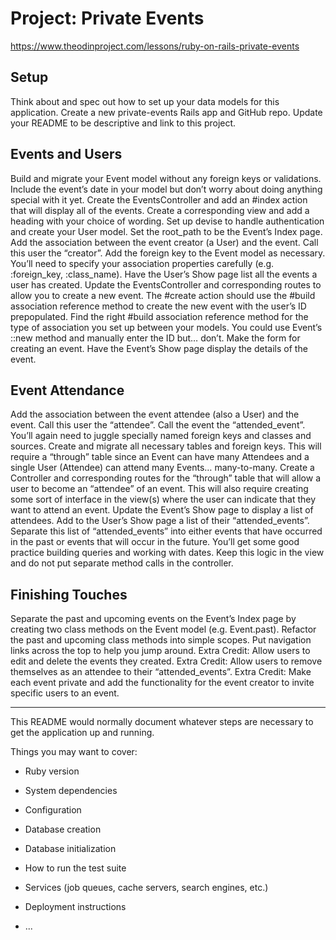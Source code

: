 # Project: Private Events
https://www.theodinproject.com/lessons/ruby-on-rails-private-events

## Setup
Think about and spec out how to set up your data models for this application.
Create a new private-events Rails app and GitHub repo.
Update your README to be descriptive and link to this project.
## Events and Users
Build and migrate your Event model without any foreign keys or validations. Include the event’s date in your model but don’t worry about doing anything special with it yet.
Create the EventsController and add an #index action that will display all of the events. Create a corresponding view and add a heading with your choice of wording.
Set up devise to handle authentication and create your User model. Set the root_path to be the Event’s Index page.
Add the association between the event creator (a User) and the event. Call this user the “creator”. Add the foreign key to the Event model as necessary. You’ll need to specify your association properties carefully (e.g. :foreign_key, :class_name).
Have the User’s Show page list all the events a user has created.
Update the EventsController and corresponding routes to allow you to create a new event. The #create action should use the #build association reference method to create the new event with the user’s ID prepopulated. Find the right #build association reference method for the type of association you set up between your models. You could use Event’s ::new method and manually enter the ID but… don’t.
Make the form for creating an event.
Have the Event’s Show page display the details of the event.
## Event Attendance
Add the association between the event attendee (also a User) and the event. Call this user the “attendee”. Call the event the “attended_event”. You’ll again need to juggle specially named foreign keys and classes and sources.
Create and migrate all necessary tables and foreign keys. This will require a “through” table since an Event can have many Attendees and a single User (Attendee) can attend many Events… many-to-many.
Create a Controller and corresponding routes for the “through” table that will allow a user to become an “attendee” of an event. This will also require creating some sort of interface in the view(s) where the user can indicate that they want to attend an event.
Update the Event’s Show page to display a list of attendees.
Add to the User’s Show page a list of their “attended_events”.
Separate this list of “attended_events” into either events that have occurred in the past or events that will occur in the future. You’ll get some good practice building queries and working with dates. Keep this logic in the view and do not put separate method calls in the controller.
## Finishing Touches
Separate the past and upcoming events on the Event’s Index page by creating two class methods on the Event model (e.g. Event.past).
Refactor the past and upcoming class methods into simple scopes.
Put navigation links across the top to help you jump around.
Extra Credit: Allow users to edit and delete the events they created.
Extra Credit: Allow users to remove themselves as an attendee to their “attended_events”.
Extra Credit: Make each event private and add the functionality for the event creator to invite specific users to an event.

---


This README would normally document whatever steps are necessary to get the
application up and running.

Things you may want to cover:

* Ruby version

* System dependencies

* Configuration

* Database creation

* Database initialization

* How to run the test suite

* Services (job queues, cache servers, search engines, etc.)

* Deployment instructions

* ...
